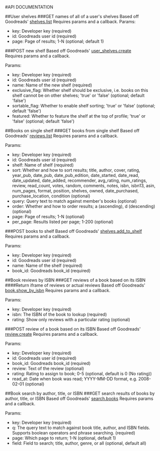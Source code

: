 #API DOCUMENTATION

##User shelves
###GET names of all of a user's shelves
Based off Goodreads' [shelves.list](https://www.goodreads.com/api#shelves.list)
Requires params and a callback.
Params:
- key: Developer key (required)
- id: Goodreads user id (required)
- page: Page of results; 1-N (optional; default 1)

###POST new shelf
Based off Goodreads' [user_shelves.create](https://www.goodreads.com/api#user_shelves.create)   
Requires params and a callback.

Params:
- key: Developer key (required)
- id: Goodreads user id (required)
- name: Name of the new shelf (required)
- exclusive_flag: Whether shelf should be exclusive, i.e. books on this shelf cannot be on other shelves; 'true' or 'false' (optional; default 'false')
- sortable_flag: Whether to enable shelf sorting; 'true' or 'false' (optional; default 'false')
- featured: Whether to feature the shelf at the top of profile; 'true' or 'false' (optional; default 'false')


##Books on single shelf
###GET books from single shelf
Based off Goodreads' [reviews.list](https://www.goodreads.com/api#reviews.list)
Requires params and a callback.

Params:
- key: Developer key (required)
- id: Goodreads user id (required)
- shelf: Name of shelf (required)
- sort: Whether and how to sort results; title, author, cover, rating, year_pub, date_pub, date_pub_edition, date_started, date_read, date_updated, date_added, recommender, avg_rating, num_ratings, review, read_count, votes, random, comments, notes, isbn, isbn13, asin, num_pages, format, position, shelves, owned, date_purchased, purchase_location, condition (optional)
- query: Query text to match against member's books (optional)
- order: Whether and how to order results; a (ascending), d (descending) (optional)
- page: Page of results; 1-N (optional)
- per_page: Results listed per page; 1-200 (optional)

###POST books to shelf
Based off Goodreads' [shelves.add_to_shelf](https://www.goodreads.com/api#shelves.add_to_shelf)
Requires params and a callback.

Params:
- key: Developer key (required)
- id: Goodreads user id (required)
- name: Name of the shelf (required)
- book_id: Goodreads book_id (required)


##Book reviews by ISBN
###GET reviews of a book based on its ISBN
####Return iframe of reviews or actual reviews
Based off Goodreads' [book.show_by_isbn](https://www.goodreads.com/api#book.show_by_isbn)
Requires params and a callback.

Params:
- key: Developer key (required)
- isbn: The ISBN of the book to lookup (required)
- rating: Show only reviews with a particular rating (optional)


###POST review of a book based on its ISBN
Based off Goodreads' [review.create](https://www.goodreads.com/api#review.create)
Requires params and a callback.

Params:
- key: Developer key (required)
- id: Goodreads user id (required)
- book_id: Goodreads book_id (required)
- review: Text of the review (optional)
- rating: Rating to assign to book; 0-5 (optional, default is 0 (No rating))
- read_at: Date when book was read; YYYY-MM-DD format, e.g. 2008-02-01 (optional)


##Book search by author, title, or ISBN
###GET search results of books by author, title, or ISBN
Based off Goodreads' [search.books](https://www.goodreads.com/api#search.books)
Requires params and a callback.

Params:
- key: Developer key (required)
- q: The query text to match against book title, author, and ISBN fields. Supports boolean operators and phrase searching. (required)
- page: Which page to return; 1-N (optional, default 1)
- field: Field to search; title, author, genre, or all (optional, default all)









